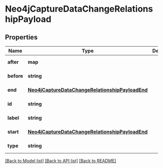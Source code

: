 # Neo4jCaptureDataChangeRelationshipPayload

## Properties
Name | Type | Description | Notes
------------ | ------------- | ------------- | -------------
**after** | **map** |  | [default to null]
**before** | **string** |  | [default to null]
**end** | [**Neo4jCaptureDataChangeRelationshipPayloadEnd**](Neo4jCaptureDataChangeRelationshipPayloadEnd.md) |  | [default to null]
**id** | **string** |  | [default to null]
**label** | **string** |  | [default to null]
**start** | [**Neo4jCaptureDataChangeRelationshipPayloadEnd**](Neo4jCaptureDataChangeRelationshipPayloadEnd.md) |  | [default to null]
**type** | **string** |  | [default to null]

[[Back to Model list]](../README.md#documentation-for-models) [[Back to API list]](../README.md#documentation-for-api-endpoints) [[Back to README]](../README.md)


